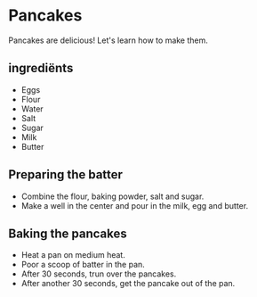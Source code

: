 # Pancakes

Pancakes are delicious! Let's learn how to make them.

## ingrediënts

- Eggs
- Flour
- Water
- Salt
- Sugar
- Milk
- Butter

## Preparing the batter

- Combine the flour, baking powder, salt and sugar.
- Make a well in the center and pour in the milk, egg and butter.

## Baking the pancakes

- Heat a pan on medium heat.
- Poor a scoop of batter in the pan.
- After 30 seconds, trun over the pancakes.
- After another 30 seconds, get the pancake out of the pan.
